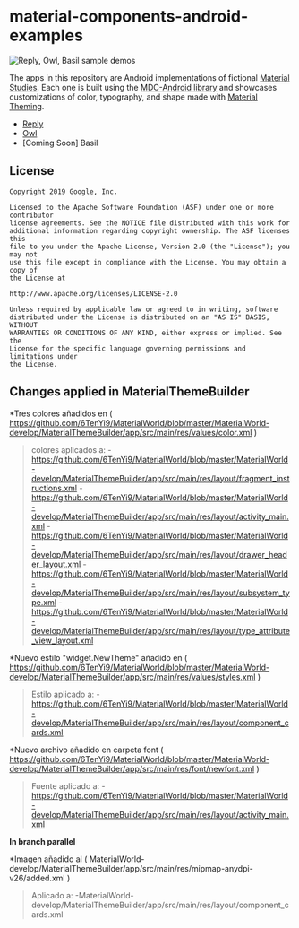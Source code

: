 # material-components-android-examples

<img src="screenshots/mdc_samples.gif" alt="Reply, Owl, Basil sample demos"/>

The apps in this repository are Android implementations of fictional [Material Studies](https://material.io/design/material-studies/). Each one is built using the [MDC-Android library](http://github.com/material-components/material-components-android/) and showcases customizations of color, typography, and shape made with [Material Theming](https://material.io/design/material-theming/).

* [Reply](Reply)
* [Owl](Owl)
* [Coming Soon] Basil

## License

```
Copyright 2019 Google, Inc.

Licensed to the Apache Software Foundation (ASF) under one or more contributor
license agreements. See the NOTICE file distributed with this work for
additional information regarding copyright ownership. The ASF licenses this
file to you under the Apache License, Version 2.0 (the "License"); you may not
use this file except in compliance with the License. You may obtain a copy of
the License at

http://www.apache.org/licenses/LICENSE-2.0

Unless required by applicable law or agreed to in writing, software
distributed under the License is distributed on an "AS IS" BASIS, WITHOUT
WARRANTIES OR CONDITIONS OF ANY KIND, either express or implied. See the
License for the specific language governing permissions and limitations under
the License.
```

## Changes applied in MaterialThemeBuilder

*Tres colores añadidos en ( https://github.com/6TenYi9/MaterialWorld/blob/master/MaterialWorld-develop/MaterialThemeBuilder/app/src/main/res/values/color.xml )
>colores aplicados a:
>-https://github.com/6TenYi9/MaterialWorld/blob/master/MaterialWorld-develop/MaterialThemeBuilder/app/src/main/res/layout/fragment_instructions.xml
>-https://github.com/6TenYi9/MaterialWorld/blob/master/MaterialWorld-develop/MaterialThemeBuilder/app/src/main/res/layout/activity_main.xml
>-https://github.com/6TenYi9/MaterialWorld/blob/master/MaterialWorld-develop/MaterialThemeBuilder/app/src/main/res/layout/drawer_header_layout.xml
>-https://github.com/6TenYi9/MaterialWorld/blob/master/MaterialWorld-develop/MaterialThemeBuilder/app/src/main/res/layout/subsystem_type.xml
>-https://github.com/6TenYi9/MaterialWorld/blob/master/MaterialWorld-develop/MaterialThemeBuilder/app/src/main/res/layout/type_attribute_view_layout.xml

*Nuevo estilo "widget.NewTheme" añadido en ( https://github.com/6TenYi9/MaterialWorld/blob/master/MaterialWorld-develop/MaterialThemeBuilder/app/src/main/res/values/styles.xml )
>Estilo aplicado a:
>-https://github.com/6TenYi9/MaterialWorld/blob/master/MaterialWorld-develop/MaterialThemeBuilder/app/src/main/res/layout/component_cards.xml


*Nuevo archivo añadido en carpeta font ( https://github.com/6TenYi9/MaterialWorld/blob/master/MaterialWorld-develop/MaterialThemeBuilder/app/src/main/res/font/newfont.xml )
>Fuente aplicado a: 
>-https://github.com/6TenYi9/MaterialWorld/blob/master/MaterialWorld-develop/MaterialThemeBuilder/app/src/main/res/layout/activity_main.xml

**In branch parallel**

*Imagen añadido al ( MaterialWorld-develop/MaterialThemeBuilder/app/src/main/res/mipmap-anydpi-v26/added.xml )
>Aplicado a:
>-MaterialWorld-develop/MaterialThemeBuilder/app/src/main/res/layout/component_cards.xml




